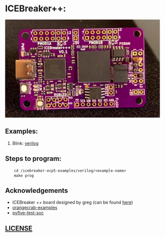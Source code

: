 # ICEBreaker++:

<p align="center">
    <img width="520" height="319" src="assets/icebreaker++.png">
</p>

## Examples:

1. Blink: [verilog](https://github.com/ombhilare999/icebreaker-ecp5-examples/tree/main/verilog/blink)

## Steps to program:

```
    cd /icebreaker-ecp5-examples/verilog/<example-name>
    make prog
```


## Acknowledgements

- ICEBreaker ++ board designed by greg (can be found [here](https://github.com/gregdavill/advent-calendar-of-circuits-2020/tree/main/icebreaker%2B%2B-ram))
- [orangecrab-examples](https://github.com/orangecrab-fpga/orangecrab-examples)
- [pyfive-test-soc](https://github.com/PyFive-RISC-V/pyfive-test-soc/tree/master/data)

## [LICENSE](https://github.com/ombhilare999/icebreaker-ecp5-examples/blob/main/LICENSE)
